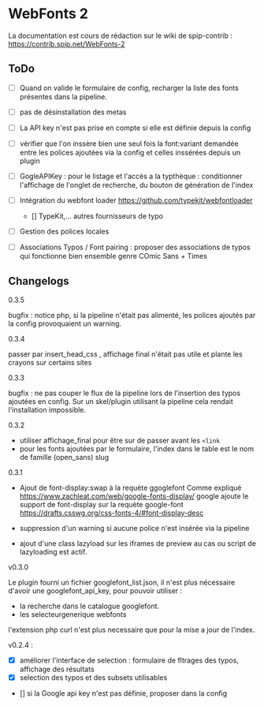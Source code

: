 # WebFonts 2

La documentation est cours de rédaction sur le wiki de spip-contrib :
https://contrib.spip.net/WebFonts-2

## ToDo


- [ ] Quand on valide le formulaire de config, recharger la liste des fonts présentes dans la pipeline.
- [ ] pas de désinstallation des metas
- [ ] La API key n'est pas prise en compte si elle est définie depuis la config
- [ ] vérifier que l'on inssère bien une seul fois la font:variant demandée
entre les polices ajoutées via la config et celles inssérées depuis un plugin
- [ ] GogleAPIKey : pour le listage et l'accès a la typthèque : conditionner l'affichage de l'onglet de recherche,
du bouton de génération de l'index
- [ ] Intégration du webfont loader
https://github.com/typekit/webfontloader
	- [] TypeKit,… autres fournisseurs de typo
- [ ] Gestion des polices locales
- [ ] Associations Typos / Font pairing : proposer des associations de typos qui fonctionne bien ensemble
genre COmic Sans + Times


## Changelogs


0.3.5

bugfix : notice php, si la pipeline n'était pas alimenté, les polices ajoutés par la config provoquaient un warning.

0.3.4

passer par insert_head_css , affichage final n'était pas utile et plante les crayons sur certains sites

0.3.3

bugfix : ne pas couper le flux de la pipeline lors de l'insertion des typos ajoutées en config. Sur un skel/plugin utilisant la pipeline cela rendait l'installation impossible.

0.3.2

- utiliser affichage_final pour être sur de passer avant les `<link`
- pour les fonts ajoutées par le formulaire, l'index dans le table est le nom de famille (open_sans) slug

0.3.1

- Ajout de font-display:swap à la requète ggoglefont
Comme expliqué https://www.zachleat.com/web/google-fonts-display/
google ajoute le support de font-display sur la requète google-font
https://drafts.csswg.org/css-fonts-4/#font-display-desc

- suppression d'un warning si aucune police n'est insérée via la pipeline
- ajout d'une class lazyload sur les iframes de preview au cas ou script de lazyloading est actif.

v0.3.0

Le plugin fourni un fichier googlefont_list.json, il n'est plus nécessaire d'avoir une googlefont_api_key, pour pouvoir utiliser :

- la recherche dans le catalogue googlefont.
- les selecteurgenerique webfonts

l'extension php curl n'est plus necessaire que pour la mise a jour de l'index.


v0.2.4 :

- [X] améliorer l'interface de selection : formulaire de fltrages des typos, affichage des résultats
- [X] selection des typos et des subsets utilisables
- [] si la Google api key n'est pas définie, proposer dans la config

